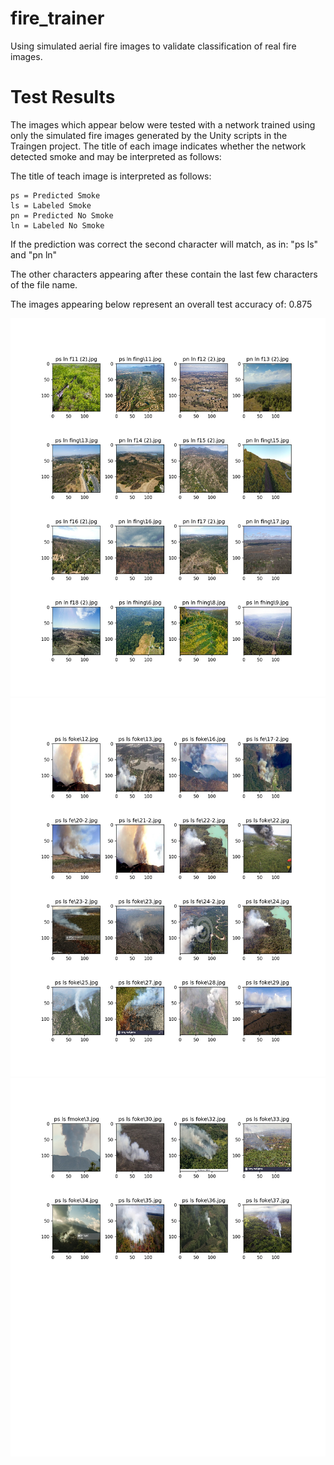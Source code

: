# fire_trainer
Using simulated aerial fire images to validate classification of real fire images.

# Test Results
The images which appear below were tested with a network trained using only the simulated fire
images generated by the Unity scripts in the Traingen project.  The title of each image indicates
whether the network detected smoke and may be interpreted as follows:


The title of teach image is interpreted as follows:
```
ps = Predicted Smoke
ls = Labeled Smoke
pn = Predicted No Smoke
ln = Labeled No Smoke
```

If the prediction was correct the second character will match, as in: "ps ls" and "pn ln"

The other characters appearing after these contain the last few characters of the file name. 

The images appearing below represent an overall test accuracy of: 0.875

![Page 1](test_results_figure_1.jpg)
![Page 2](test_results_figure_2.jpg)
![Page 3](test_results_figure_3.jpg)

